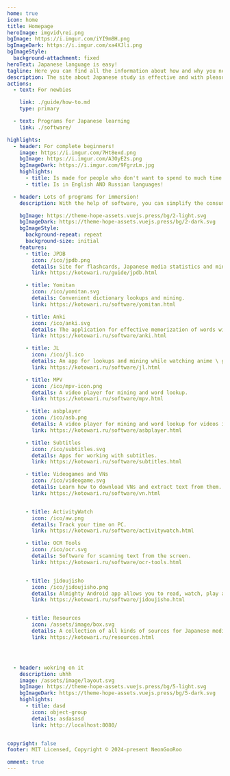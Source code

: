 ```yaml
---
home: true
icon: home
title: Homepage
heroImage: imgvid\rei.png
bgImage: https://i.imgur.com/iYI9m8H.png
bgImageDark: https://i.imgur.com/xa4XJli.png
bgImageStyle:
  background-attachment: fixed
heroText: Japanese language is easy!
tagline: Here you can find all the information about how and why you need to teach Japanese consumption of content.
description: The site about Japanese study is effective and with pleasure!
actions:
  - text: For newbies

    link: ./guide/how-to.md
    type: primary

  - text: Programs for Japanese learning
    link: ./software/

highlights:
  - header: For complete beginners!
    image: https://i.imgur.com/7Ht8exd.png
    bgImage: https://i.imgur.com/A3OyE2s.png
    bgImageDark: https://i.imgur.com/9FgrzLm.jpg
    highlights: 
      - title: Is made for people who don't want to spend to much time tinkering with apps.
      - title: Is in English AND Russian languages!

  - header: Lots of programs for immersion!
    description: With the help of software, you can simplify the consumption of content due to instant spy of words, systematization of memorization and other charms.

    bgImage: https://theme-hope-assets.vuejs.press/bg/2-light.svg
    bgImageDark: https://theme-hope-assets.vuejs.press/bg/2-dark.svg
    bgImageStyle:
      background-repeat: repeat
      background-size: initial
    features:
      - title: JPDB
        icon: /ico/jpdb.png
        details: Site for flashcards, Japanese media statistics and mining tools.
        link: https://kotowari.ru/guide/jpdb.html

      - title: Yomitan
        icon: /ico/yomitan.svg
        details: Convenient dictionary lookups and mining.
        link: https://kotowari.ru/software/yomitan.html

      - title: Anki
        icon: /ico/anki.svg
        details: The application for effective memorization of words with limitless capabilities.
        link: https://kotowari.ru/software/anki.html

      - title: JL
        icon: /ico/jl.ico
        details: An app for lookups and mining while watching anime \ gaming full screen.
        link: https://kotowari.ru/software/jl.html

      - title: MPV
        icon: /ico/mpv-icon.png
        details: A video player for mining and word lookup.
        link: https://kotowari.ru/software/mpv.html

      - title: asbplayer
        icon: /ico/asb.png
        details: A video player for mining and word lookup for videos inside your browser.
        link: https://kotowari.ru/software/asbplayer.html

      - title: Subtitles
        icon: /ico/subtitles.svg
        details: Apps for working with subtitles.
        link: https://kotowari.ru/software/subtitles.html

      - title: Videogames and VNs
        icon: /ico/videogame.svg
        details: Learn how to download VNs and extract text from them.
        link: https://kotowari.ru/software/vn.html


      - title: ActivityWatch
        icon: /ico/aw.png
        details: Track your time on PC.
        link: https://kotowari.ru/software/activitywatch.html

      - title: OCR Tools
        icon: /ico/ocr.svg
        details: Software for scanning text from the screen.
        link: https://kotowari.ru/software/ocr-tools.html


      - title: jidoujisho
        icon: /ico/jidoujisho.png
        details: Almighty Android app allows you to read, watch, play and whatever else with words lookup and mining.
        link: https://kotowari.ru/software/jidoujisho.html


      - title: Resources
        icon: /assets/image/box.svg
        details: A collection of all kinds of sources for Japanese media and language information.
        link: https://kotowari.ru/resources.html




  - header: wokring on it
    description: uhhh
    image: /assets/image/layout.svg
    bgImage: https://theme-hope-assets.vuejs.press/bg/5-light.svg
    bgImageDark: https://theme-hope-assets.vuejs.press/bg/5-dark.svg
    highlights:
      - title: dasd
        icon: object-group
        details: asdasasd
        link: http://localhost:8080/


copyright: false
footer: MIT Licensed, Copyright © 2024-present NeonGooRoo

omment: true
---
```

